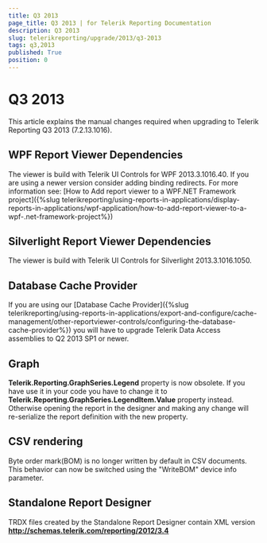 ```yaml
---
title: Q3 2013
page_title: Q3 2013 | for Telerik Reporting Documentation
description: Q3 2013
slug: telerikreporting/upgrade/2013/q3-2013
tags: q3,2013
published: True
position: 0
---
```


# Q3 2013



This article explains the manual changes required when upgrading to Telerik Reporting Q3 2013 (7.2.13.1016).

## WPF Report Viewer Dependencies

The viewer is build with Telerik UI Controls for WPF 2013.3.1016.40. If you are using a newer version consider adding binding redirects. For more information see:           [How to Add report viewer to a WPF.NET Framework project]({%slug telerikreporting/using-reports-in-applications/display-reports-in-applications/wpf-application/how-to-add-report-viewer-to-a-wpf-.net-framework-project%})

## Silverlight Report Viewer Dependencies

The viewer is build with Telerik UI Controls for Silverlight 2013.3.1016.1050.         

## Database Cache Provider

If you are using our [Database Cache Provider]({%slug telerikreporting/using-reports-in-applications/export-and-configure/cache-management/other-reportviewer-controls/configuring-the-database-cache-provider%}) you will have to upgrade Telerik Data Access assemblies to Q2 2013 SP1 or newer.         

## Graph

__Telerik.Reporting.GraphSeries.Legend__ property is now obsolete.            If you have use it in your code you have to change it to __Telerik.Reporting.GraphSeries.LegendItem.Value__ property instead.           Otherwise opening the report in the designer and making any change will re-serialize the report definition with the new property.         

## CSV rendering

Byte order mark(BOM) is no longer written by default in CSV documents. This behavior can now be switched using the "WriteBOM" device info parameter.         

## Standalone Report Designer

TRDX files created by the Standalone Report Designer contain XML version __http://schemas.telerik.com/reporting/2012/3.4__

